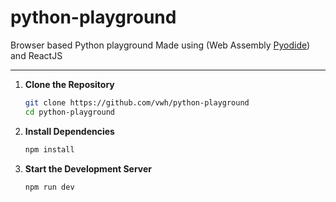 # python-playground

Browser based Python playground
Made using (Web Assembly [Pyodide](https://pyodide.org/en/stable/)) and ReactJS

---

1. **Clone the Repository**

   ```sh
   git clone https://github.com/vwh/python-playground
   cd python-playground
   ```

2. **Install Dependencies**

   ```sh
   npm install
   ```

3. **Start the Development Server**

   ```sh
   npm run dev
   ```
